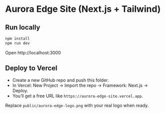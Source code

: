 # Aurora Edge Site (Next.js + Tailwind)

## Run locally
```bash
npm install
npm run dev
```
Open http://localhost:3000

## Deploy to Vercel
- Create a new GitHub repo and push this folder.
- In Vercel: New Project → Import the repo → Framework: Next.js → Deploy.
- You’ll get a free URL like `https://aurora-edge-site.vercel.app`.

Replace `public/aurora-edge-logo.png` with your real logo when ready.

